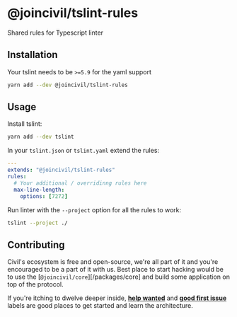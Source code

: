 # @joincivil/tslint-rules

Shared rules for Typescript linter

## Installation

Your tslint needs to be `>=5.9` for the yaml support

```bash
yarn add --dev @joincivil/tslint-rules
```

## Usage

Install tslint:

```bash
yarn add --dev tslint
```

In your ```tslint.json``` or ```tslint.yaml``` extend the rules:

```yaml
---
extends: "@joincivil/tslint-rules"
rules:
  # Your additional / overridinng rules here
  max-line-length:
    options: [7272]
```

Run linter with the `--project` option for all the rules to work:

```bash
tslint --project ./
```

## Contributing

Civil's ecosystem is free and open-source, we're all part of it and you're encouraged to be a part of it with us.
Best place to start hacking would be to use the [`@joincivil/core`][/packages/core] and build some application on top of the protocol.

If you're itching to dwelve deeper inside, [**help wanted**](https://github.com/joincivil/Civil/issues?q=is%3Aissue+is%3Aopen+label%3A%22help+wanted%22)
and [**good first issue**](https://github.com/joincivil/Civil/issues?q=is%3Aissue+is%3Aopen+label%3A%22good+first+issue%22) labels are good places to get started and learn the architecture.
